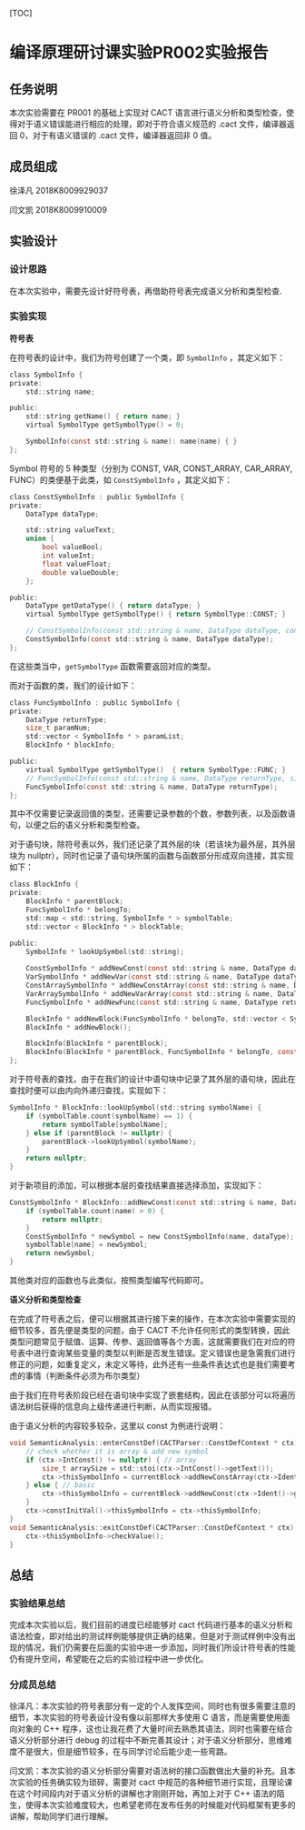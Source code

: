 [TOC]

# 编译原理研讨课实验PR002实验报告

## 任务说明

本次实验需要在 PR001 的基础上实现对 CACT 语言进行语义分析和类型检查，使得对于语义错误能进行相应的处理，即对于符合语义规范的 .cact 文件，编译器返回 0，对于有语义错误的 .cact 文件，编译器返回非 0 值。

## 成员组成

徐泽凡 2018K8009929037

闫文凯 2018K8009910009

## 实验设计

### 设计思路

在本次实验中，需要先设计好符号表，再借助符号表完成语义分析和类型检查.

### 实验实现

**符号表**

在符号表的设计中，我们为符号创建了一个类，即 `SymbolInfo` ，其定义如下：

```C
class SymbolInfo {
private:
    std::string name;

public:
    std::string getName() { return name; }
    virtual SymbolType getSymbolType() = 0;

    SymbolInfo(const std::string & name): name(name) { }
};
```

Symbol 符号的 5 种类型（分别为 CONST, VAR, CONST_ARRAY, CAR_ARRAY, FUNC）的类便基于此类，如 `ConstSymbolInfo` ，其定义如下：

```C
class ConstSymbolInfo : public SymbolInfo {
private:
    DataType dataType;

    std::string valueText;
    union {
        bool valueBool;
        int valueInt;
        float valueFloat;
        double valueDouble;
    };

public:
    DataType getDataType() { return dataType; }
    virtual SymbolType getSymbolType() { return SymbolType::CONST; }

    // ConstSymbolInfo(const std::string & name, DataType dataType, const std::string & value);
    ConstSymbolInfo(const std::string & name, DataType dataType);
};
```

在这些类当中，`getSymbolType` 函数需要返回对应的类型。

而对于函数的类，我们的设计如下：

```C
class FuncSymbolInfo : public SymbolInfo {
private:
    DataType returnType;
    size_t paramNum;
    std::vector < SymbolInfo * > paramList;
    BlockInfo * blockInfo;

public:
    virtual SymbolType getSymbolType()  { return SymbolType::FUNC; }
    // FuncSymbolInfo(const std::string & name, DataType returnType, size_t paramNum);
    FuncSymbolInfo(const std::string & name, DataType returnType);
};
```

其中不仅需要记录返回值的类型，还需要记录参数的个数，参数列表，以及函数语句，以便之后的语义分析和类型检查。

对于语句块，除符号表以外，我们还记录了其外层的块（若该块为最外层，其外层块为 nullptr），同时也记录了语句块所属的函数与函数部分形成双向连接，其实现如下：

```C
class BlockInfo {
private:
    BlockInfo * parentBlock;
    FuncSymbolInfo * belongTo;
    std::map < std::string, SymbolInfo * > symbolTable;
    std::vector < BlockInfo * > blockTable;

public:
    SymbolInfo * lookUpSymbol(std::string);
    
    ConstSymbolInfo * addNewConst(const std::string & name, DataType dataType);
    VarSymbolInfo * addNewVar(const std::string & name, DataType dataType);
    ConstArraySymbolInfo * addNewConstArray(const std::string & name, DataType dataType, size_t arraySize);
    VarArraySymbolInfo * addNewVarArray(const std::string & name, DataType dataType, size_t arraySize);
    FuncSymbolInfo * addNewFunc(const std::string & name, DataType returnType);

    BlockInfo * addNewBlock(FuncSymbolInfo * belongTo, std::vector < SymbolInfo * > paramList);
    BlockInfo * addNewBlock();

    BlockInfo(BlockInfo * parentBlock);
    BlockInfo(BlockInfo * parentBlock, FuncSymbolInfo * belongTo, const std::vector < SymbolInfo * > & paramList);
};
```

对于符号表的查找，由于在我们的设计中语句块中记录了其外层的语句块，因此在查找时便可以由内向外递归查找，实现如下：

```C
SymbolInfo * BlockInfo::lookUpSymbol(std::string symbolName) {
    if (symbolTable.count(symbolName) == 1) {
        return symbolTable[symbolName];
    } else if (parentBlock != nullptr) {
        parentBlock->lookUpSymbol(symbolName);
    }
    return nullptr;
}
```

对于新项目的添加，可以根据本层的查找结果直接选择添加，实现如下：

```C
ConstSymbolInfo * BlockInfo::addNewConst(const std::string & name, DataType dataType) {
    if (symbolTable.count(name) > 0) {
        return nullptr;
    }
    ConstSymbolInfo * newSymbol = new ConstSymbolInfo(name, dataType);
    symbolTable[name] = newSymbol;
    return newSymbol;
}
```

其他类对应的函数也与此类似，按照类型编写代码即可。

**语义分析和类型检查**

在完成了符号表之后，便可以根据其进行接下来的操作，在本次实验中需要实现的细节较多，首先便是类型的问题，由于 CACT 不允许任何形式的类型转换，因此类型问题常见于赋值、运算、传参、返回值等各个方面，这就需要我们在对应的符号表中进行查询某些变量的类型以判断是否发生错误。定义错误也是急需我们进行修正的问题，如重复定义，未定义等待，此外还有一些条件表达式也是我们需要考虑的事情（判断条件必须为布尔类型）

由于我们在符号表阶段已经在语句块中实现了嵌套结构，因此在该部分可以将遍历语法树后获得的信息向上级传递进行判断，从而实现报错。

由于语义分析的内容较多较杂，这里以 const 为例进行说明：

```C
void SemanticAnalysis::enterConstDef(CACTParser::ConstDefContext * ctx) {
    // check whether it is array & add new symbol
    if (ctx->IntConst() != nullptr) { // array
        size_t arraySize = std::stoi(ctx->IntConst()->getText());
        ctx->thisSymbolInfo = currentBlock->addNewConstArray(ctx->Ident()->getText(), currentDataType, arraySize);
    } else { // basic
        ctx->thisSymbolInfo = currentBlock->addNewConst(ctx->Ident()->getText(), currentDataType);
    }
    ctx->constInitVal()->thisSymbolInfo = ctx->thisSymbolInfo;
}
void SemanticAnalysis::exitConstDef(CACTParser::ConstDefContext * ctx) {
    ctx->thisSymbolInfo->checkValue();
}
```


## 总结

### 实验结果总结

完成本次实验以后，我们目前的进度已经能够对 cact 代码进行基本的语义分析和语法检查，即对给出的测试样例能够提供正确的结果，但是对于测试样例中没有出现的情况，我们仍需要在后面的实验中进一步添加，同时我们所设计符号表的性能仍有提升空间，希望能在之后的实验过程中进一步优化。

### 分成员总结

徐泽凡：本次实验的符号表部分有一定的个人发挥空间，同时也有很多需要注意的细节，本次实验的符号表设计没有像以前那样大多使用 C 语言，而是需要使用面向对象的 C++ 程序，这也让我花费了大量时间去熟悉其语法，同时也需要在结合语义分析部分进行 debug 的过程中不断完善其设计；对于语义分析部分，思维难度不是很大，但是细节较多，在与同学讨论后能少走一些弯路。

闫文凯：本次实验的语义分析部分需要对语法树的接口函数做出大量的补充。且本次实验的任务确实较为琐碎，需要对 cact 中规范的各种细节进行实现，且理论课在这个时间段内对于语义分析的讲解也才刚刚开始，再加上对于 C++ 语法的陌生，使得本次实验难度较大，也希望老师在发布任务的时候能对代码框架有更多的讲解，帮助同学们进行理解。



